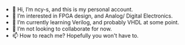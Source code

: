 - 👋 Hi, I’m ncy-s, and this is my personal account. 
- 👀 I’m interested in FPGA design, and Analog/ Digital Electronics.
- 🌱 I’m currently learning Verilog, and probably VHDL at some point.
- 💞️ I’m not looking to collaborate for now.
- 📫 How to reach me? Hopefully you won't have to.

<!---
xztn/xztn is a ✨ special ✨ repository because its `README.md` (this file) appears on your GitHub profile.
You can click the Preview link to take a look at your changes.
--->
